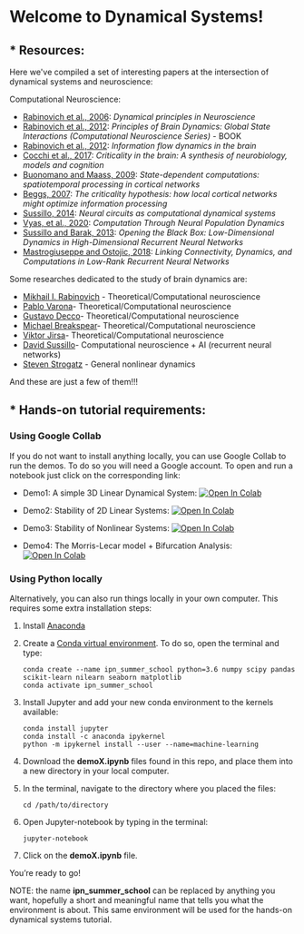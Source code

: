 # Welcome to Dynamical Systems!


## * Resources:

Here we've compiled a set of interesting papers at the intersection of dynamical systems and neuroscience: 

Computational Neuroscience:
* [Rabinovich et al., 2006](https://journals.aps.org/rmp/abstract/10.1103/RevModPhys.78.1213): *Dynamical principles in Neuroscience*
* [Rabinovich et al., 2012](https://mitpress.mit.edu/books/principles-brain-dynamics): *Principles of Brain Dynamics: Global State Interactions (Computational Neuroscience Series)* - BOOK
* [Rabinovich et al., 2012](https://www.sciencedirect.com/science/article/pii/S1571064511001448): *Information flow dynamics in the brain*
* [Cocchi et al., 2017](https://www.sciencedirect.com/science/article/pii/S0301008216301630): *Criticality in the brain: A synthesis of neurobiology, models and cognition*
* [Buonomano and Maass, 2009](https://www.nature.com/articles/nrn2558): *State-dependent computations: spatiotemporal processing in cortical networks*
* [Beggs, 2007](https://royalsocietypublishing.org/doi/pdf/10.1098/rsta.2007.2092): *The criticality hypothesis: how local cortical networks might optimize information processing*
* [Sussillo, 2014](http://www.rctn.org/vs265/sussillo-dynamical-systems-curropin.pdf): *Neural circuits as computational dynamical systems*
* [Vyas, et al., 2020](https://www.annualreviews.org/doi/abs/10.1146/annurev-neuro-092619-094115): *Computation Through Neural Population Dynamics* 
* [Sussillo and Barak, 2013](https://web.stanford.edu/class/cs379c/archive/2016/calendar_invited_talks/articles/SussilloandBarakNC-13.pdf): *Opening the Black Box: Low-Dimensional Dynamics in High-Dimensional Recurrent Neural Networks*
* [Mastrogiuseppe and Ostojic, 2018](https://www.sciencedirect.com/science/article/pii/S0896627318305439): *Linking Connectivity, Dynamics, and Computations in Low-Rank Recurrent Neural Networks*

Some researches dedicated to the study of brain dynamics are:
* [Mikhail I. Rabinovich](https://scholar.google.com/citations?user=zplPdX4AAAAJ&hl=en) - Theoretical/Computational neuroscience
* [Pablo Varona](https://scholar.google.ca/citations?user=JrMlehIAAAAJ&hl=en)- Theoretical/Computational neuroscience
* [Gustavo Decco](https://scholar.google.es/citations?user=xMh3uN8AAAAJ&hl=en)- Theoretical/Computational neuroscience
* [Michael Breakspear](https://scholar.google.com/citations?user=hrx691cAAAAJ&hl=en)- Theoretical/Computational neuroscience
* [Viktor Jirsa](https://scholar.google.ca/citations?user=0ZVdLpMAAAAJ&hl=en)- Theoretical/Computational neuroscience
* [David Sussillo](https://scholar.google.com/citations?user=ebBgMSkAAAAJ&hl=en)- Computational neuroscience + AI (recurrent neural networks)
* [Steven Strogatz](http://www.stevenstrogatz.com) - General nonlinear dynamics

And these are just a few of them!!!

## * Hands-on tutorial requirements:
### Using Google Collab
If you do not want to install anything locally, you can use Google Collab to run the demos. To do so you will need a Google account. To open and run a notebook just click on the corresponding link: 
* Demo1: A simple 3D Linear Dynamical System: [![Open In Colab](https://colab.research.google.com/assets/colab-badge.svg)](https://colab.research.google.com/github/netneurolab/ipn-summer-school/blob/main/lectures/2021-07-02/10-12/demo1.ipynb)

* Demo2: Stability of 2D Linear Systems: [![Open In Colab](https://colab.research.google.com/assets/colab-badge.svg)](https://colab.research.google.com/github/netneurolab/ipn-summer-school/blob/main/lectures/2021-07-02/10-12/demo2.ipynb)

* Demo3: Stability of Nonlinear Systems: [![Open In Colab](https://colab.research.google.com/assets/colab-badge.svg)](https://colab.research.google.com/github/netneurolab/ipn-summer-school/blob/main/lectures/2021-07-02/10-12/demo3.ipynb)

* Demo4: The Morris-Lecar model + Bifurcation Analysis: [![Open In Colab](https://colab.research.google.com/assets/colab-badge.svg)](https://colab.research.google.com/github/netneurolab/ipn-summer-school/blob/main/lectures/2021-07-02/10-12/demo4.ipynb)

### Using Python locally
Alternatively, you can also run things locally in your own computer. This requires some extra installation steps:

1. Install  [Anaconda](https://www.anaconda.com/products/individual)
2. Create a [Conda virtual environment](https://conda.io/projects/conda/en/latest/user-guide/tasks/manage-environments.html#creating-an-environment-with-commands). To do so, open the terminal and type:
    
    ```
    conda create --name ipn_summer_school python=3.6 numpy scipy pandas scikit-learn nilearn seaborn matplotlib
    conda activate ipn_summer_school
    ```
    
3. Install Jupyter and add your new conda environment to the kernels available:
    
    ```
    conda install jupyter 
    conda install -c anaconda ipykernel
    python -m ipykernel install --user --name=machine-learning
    ```
    
 5. Download the **demoX.ipynb** files found in this repo, and place them into a new directory in your local computer.

 6. In the terminal, navigate to the directory where you placed the files:
 
     ```
     cd /path/to/directory
     ```
 
 7.  Open Jupyter-notebook by typing in the terminal:
     
     ```
     jupyter-notebook
     ```
 8. Click on the **demoX.ipynb** file. 
 
You’re ready to go! 

NOTE: the name **ipn_summer_school** can be replaced by anything you want, hopefully a short and meaningful name that tells you what the environment is about.
This same environment will be used for the hands-on dynamical systems tutorial.
